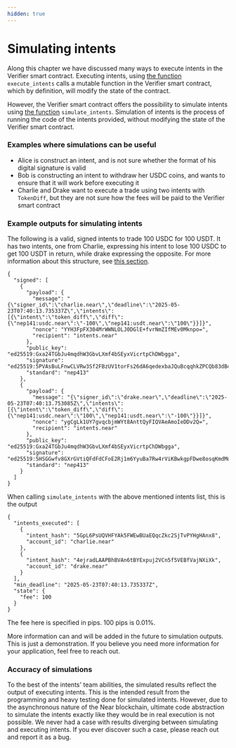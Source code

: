 ```yaml
---
hidden: true
---
```


# Simulating intents

Along this chapter we have discussed many ways to execute intents in the Verifier smart contract. Executing intents, using [the function](https://near.github.io/intents/defuse/intents/trait.Intents.html#tymethod.execute_intents) `execute_intents` calls a mutable function in the Verifier smart contract, which by definition, will modify the state of the contract.

However, the Verifier smart contract offers the possibility to simulate intents using [the function](https://near.github.io/intents/defuse/intents/trait.Intents.html#tymethod.simulate_intents) `simulate_intents`. Simulation of intents is the process of running the code of the intents provided, without modifying the state of the Verifier smart contract.&#x20;

### Examples where simulations can be useful

* Alice is construct an intent, and is not sure whether the format of his digital signature is valid
* Bob is constructing an intent to withdraw her USDC coins, and wants to ensure that it will work before executing it
* Charlie and Drake want to execute a trade using two intents with `TokenDiff`, but they are not sure how the fees will be paid to the Verifier smart contract

### Example outputs for simulating intents

The following is a valid, signed intents to trade 100 USDC for 100 USDT. It has two intents, one from Charlie, expressing his intent to lose 100 USDC to get 100 USDT in return, while drake expressing the opposite. For more information about this structure, see [this section](intent-types-and-execution.md).

```
{
  "signed": [
    {
      "payload": {
        "message": "{\"signer_id\":\"charlie.near\",\"deadline\":\"2025-05-23T07:40:13.735337Z\",\"intents\":[{\"intent\":\"token_diff\",\"diff\":{\"nep141:usdc.near\":\"-100\",\"nep141:usdt.near\":\"100\"}}]}",
        "nonce": "YYH3FpFX304MrWWNLOLJ0DGlE+fvrNmZIfMEv0Mknpo=",
        "recipient": "intents.near"
      },
      "public_key": "ed25519:Gxa24TGbJu4mqdhW3GbvLXmf4bSEyxVicrtpChDWbgga",
      "signature": "ed25519:5PVAsBuLFnwCLVRw3Sf2FBzUV1torFs26dA6qedexbaJQuBcqqhkZPCQb83dB4qR8tBiy69B9g8PaUyxs1qR5FNq",
      "standard": "nep413"
    },
    {
      "payload": {
        "message": "{\"signer_id\":\"drake.near\",\"deadline\":\"2025-05-23T07:40:13.753085Z\",\"intents\":[{\"intent\":\"token_diff\",\"diff\":{\"nep141:usdc.near\":\"100\",\"nep141:usdt.near\":\"-100\"}}]}",
        "nonce": "ygCgLk1UY7gvqcbjmWYt8AnttQyFIQVAeAmoIeDDv2Q=",
        "recipient": "intents.near"
      },
      "public_key": "ed25519:Gxa24TGbJu4mqdhW3GbvLXmf4bSEyxVicrtpChDWbgga",
      "signature": "ed25519:5HSGGwfv8GXrGVtiQFdFdCFoE2Rj1m6YyuBa7Rw4rViKBwkgpFDwe8osqKmdMqYUeSNZzymNt3eoZUNUeXmYvUiu",
      "standard": "nep413"
    }
  ]
}
```

When calling `simulate_intents` with the above mentioned intents list, this is the output

```
{
  "intents_executed": [
    {
      "intent_hash": "5GpL6PsUQVHFYAk5FWEwBUaEQqcZkc2SjTvPYHgHAnx8",
      "account_id": "charlie.near"
    },
    {
      "intent_hash": "4ejradLAAPBhBVAn6tBYExpuj2VCn5f5VEBfVajNXiXk",
      "account_id": "drake.near"
    }
  ],
  "min_deadline": "2025-05-23T07:40:13.735337Z",
  "state": {
    "fee": 100
  }
}
```

The fee here is specified in pips. 100 pips is 0.01%.

More information can and will be added in the future to simulation outputs. This is just a demonstration. If you believe you need more information for your application, feel free to reach out.

### Accuracy of simulations

To the best of the intents' team abilities, the simulated results reflect the output of executing intents. This is the intended result from the programming and heavy testing done for simulated intents. However, due to the asynchronous nature of the Near blockchain, ultimate code abstraction to simulate the intents exactly like they would be in real execution is not possible. We never had a case with results diverging between simulating and executing intents. If you ever discover such a case, please reach out and report it as a bug.
